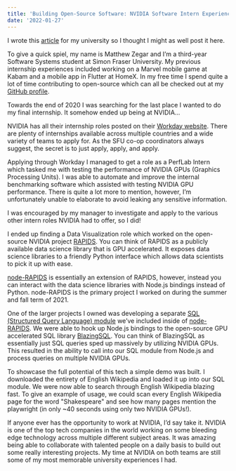 ```yaml
---
title: 'Building Open-Source Software: NVIDIA Software Intern Experience'
date: '2022-01-27'
---
```


I wrote this [article](https://olc.sfu.ca/olc/blog/building-open-source-software-nvidia-software-intern-experience) for my university so I thought I might as well post it here.

To give a quick spiel, my name is Matthew Zegar and I’m a third-year Software Systems student at Simon Fraser University. My previous internship experiences included working on a Marvel mobile game at Kabam and a mobile app in Flutter at HomeX. In my free time I spend quite a lot of time contributing to open-source which can all be checked out at my [GitHub profile](https://github.com/matekdev).

Towards the end of 2020 I was searching for the last place I wanted to do my final internship. It somehow ended up being at NVIDIA...

<Heading title="Interview Process" />

NVIDIA has all their internship roles posted on their [Workday website](https://nvidia.wd5.myworkdayjobs.com/NVIDIAExternalCareerSite). There are plenty of internships available across multiple countries and a wide variety of teams to apply for. As the SFU co-op coordinators always suggest, the secret is to just apply, apply, and apply.

<Heading title="PerfLab Intern (Toronto, Ontario, Remote)" />

Applying through Workday I managed to get a role as a PerfLab Intern which tasked me with testing the performance of NVIDIA GPUs (Graphics Processing Units). I was able to automate and improve the internal benchmarking software which assisted with testing NVIDIA GPU performance. There is quite a lot more to mention, however, I’m unfortunately unable to elaborate to avoid leaking any sensitive information.

I was encouraged by my manager to investigate and apply to the various other intern roles NVIDIA had to offer, so I did!

<Heading title="Data Visualization (Santa Clara, California, Remote)" />

I ended up finding a Data Visualization role which worked on the open-source NVIDIA project [RAPIDS](https://developer.nvidia.com/rapids). You can think of RAPIDS as a publicly available data science library that is GPU accelerated. It exposes data science libraries to a friendly Python interface which allows data scientists to pick it up with ease.

[node-RAPIDS](https://github.com/rapidsai/node) is essentially an extension of RAPIDS, however, instead you can interact with the data science libraries with Node.js bindings instead of Python. node-RAPIDS is the primary project I worked on during the summer and fall term of 2021.

<Heading title="SQL Module" />

One of the larger projects I owned was developing a separate [SQL (Structured Query Language) module](https://github.com/rapidsai/node/tree/main/modules/sql) we’ve included inside of [node-RAPIDS](https://github.com/rapidsai/node). We were able to hook up Node.js bindings to the open-source GPU accelerated SQL library [BlazingSQL](https://github.com/BlazingDB/blazingsql). You can think of BlazingSQL as essentially just SQL queries sped up massively by utilizing NVIDIA GPUs. This resulted in the ability to call into our SQL module from Node.js and process queries on multiple NVIDIA GPUs.

To showcase the full potential of this tech a simple demo was built. I downloaded the entirety of English Wikipedia and loaded it up into our SQL module. We were now able to search through English Wikipedia blazing fast. To give an example of usage, we could scan every English Wikipedia page for the word "Shakespeare" and see how many pages mention the playwright (in only ~40 seconds using only two NVIDIA GPUs!).

<Youtube id="rH7Wxn5Yr_A" />

<Heading title="Conclusion" />

If anyone ever has the opportunity to work at NVIDIA, I’d say take it. NVIDIA is one of the top tech companies in the world working on some bleeding edge technology across multiple different subject areas. It was amazing being able to collaborate with talented people on a daily basis to build out some really interesting projects. My time at NVIDIA on both teams are still some of my most memorable university experiences I had.
